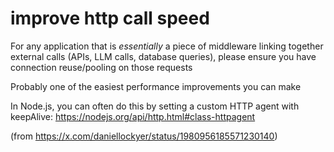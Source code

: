 # improve http call speed

For any application that is *essentially* a piece of middleware linking together external calls (APIs, LLM calls, database queries), please ensure you have connection reuse/pooling on those requests

Probably one of the easiest performance improvements you can make

In Node.js, you can often do this by setting a custom HTTP agent with keepAlive: https://nodejs.org/api/http.html#class-httpagent

(from https://x.com/daniellockyer/status/1980956185571230140)
